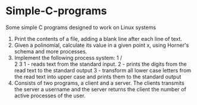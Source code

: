 # Simple-C-programs

Some simple C programs designed to work on Linux systems

1. Print the contents of a file, adding a blank line after each line of text.
2. Given a polinomial, calculate its value in a given point x, using Horner's schema and more processes.
3. Implement the following process system:
                            1
                          /   \
                        2     3
      1 - reads text from the standard input.
      2 - prints the digits from the read text to the standard output
      3 - transform all lower case letters from the read text into upper case and prints them to the standard output
4. Consists of two programs, a client and a server. The clients transmits the server a username and the server returns the client the number of active processes of the user.
